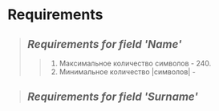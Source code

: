 # Requirements

> ## *Requirements for field 'Name'*
>> 1. Максимальное количество символов - 240.
>> 2. Минимальное количество |символов| - 

> ## *Requirements for field 'Surname'*



